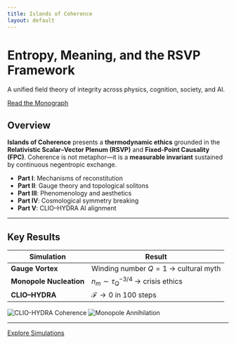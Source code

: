 ```yaml
---
title: Islands of Coherence
layout: default
---
```


<div class="hero">
  <h1>Entropy, Meaning, and the RSVP Framework</h1>
  <p>A unified field theory of integrity across physics, cognition, society, and AI.</p>
  <a href="/islands-of-coherence/downloads" class="btn">Read the Monograph</a>
</div>

## Overview

**Islands of Coherence** presents a **thermodynamic ethics** grounded in the **Relativistic Scalar–Vector Plenum (RSVP)** and **Fixed-Point Causality (FPC)**. Coherence is not metaphor—it is a **measurable invariant** sustained by continuous negentropic exchange.

- **Part I**: Mechanisms of reconstitution  
- **Part II**: Gauge theory and topological solitons  
- **Part III**: Phenomenology and aesthetics  
- **Part IV**: Cosmological symmetry breaking  
- **Part V**: CLIO–HYDRA AI alignment  

---

## Key Results

| Simulation | Result |
|----------|--------|
| **Gauge Vortex** | Winding number $Q = 1$ → cultural myth |
| **Monopole Nucleation** | $n_m \sim \tau_Q^{-3/4}$ → crisis ethics |
| **CLIO–HYDRA** | $\mathcal{F} \to 0$ in 100 steps |

<div class="gallery">
  <img src="/islands-of-coherence/output/figures/clio_hydra_coherence.gif" alt="CLIO-HYDRA Coherence">
  <img src="/islands-of-coherence/output/figures/monopole_annihilation.gif" alt="Monopole Annihilation">
</div>

---

<a href="/islands-of-coherence/simulations" class="btn secondary">Explore Simulations</a>
